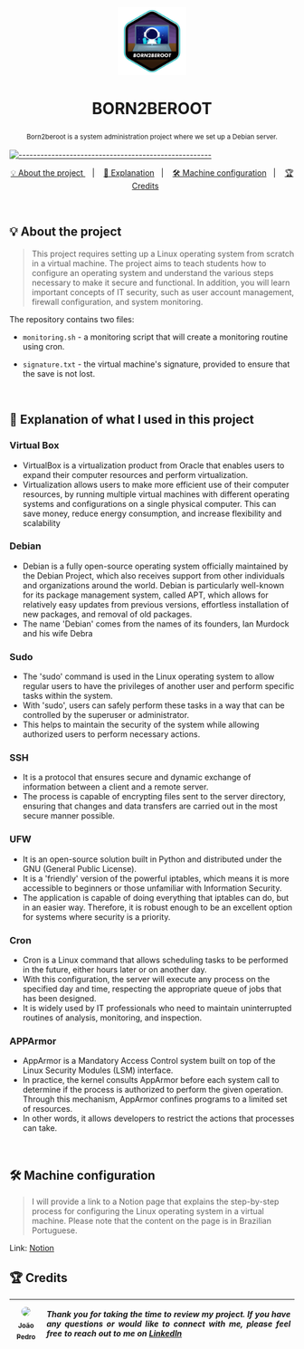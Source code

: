 <p align="center">
<a href="https://github.com/jpedr0c/42_born2beroot">
<img src="./born2beroot.png" height="120" width="120">
</a>
</p>
<h1 align=center>
  <strong> BORN2BEROOT </strong>
</h1>

<p align="center">
  <sub> Born2beroot is a system administration project where we set up a Debian server.
  <sub>
</p>

[![-----------------------------------------------------](https://raw.githubusercontent.com/andreasbm/readme/master/assets/lines/rainbow.png)](#table-of-contents)

<p align="center">
  <a href="#About"> 💡 About the project </a>&nbsp;&nbsp;&nbsp;|&nbsp;&nbsp;&nbsp;
  <a href="#Explanation"> 📝 Explanation</a>&nbsp;&nbsp;&nbsp;|&nbsp;&nbsp;&nbsp;
  <a href="#Configuration"> 🛠️ Machine configuration</a>&nbsp;&nbsp;&nbsp;|&nbsp;&nbsp;&nbsp;
  <a href="#Credits"> 🏆 Credits</a>&nbsp;&nbsp;&nbsp;&nbsp;&nbsp;&nbsp;
</p>

<br/>

<a id="About"></a>
## 💡 About the project
> This project requires setting up a Linux operating system from scratch in a virtual machine. The project aims to teach students how to configure an operating system and understand the various steps necessary to make it secure and functional. In addition, you will learn important concepts of IT security, such as user account management, firewall configuration, and system monitoring.

The repository contains two files:
- `monitoring.sh` - a monitoring script that will create a monitoring routine using cron.

- `signature.txt` - the virtual machine's signature, provided to ensure that the save is not lost.

<br/>

<a id="Explanation"></a>
## 📝 Explanation of what I used in this project

### Virtual Box
- VirtualBox is a virtualization product from Oracle that enables users to expand their computer resources and perform virtualization.
- Virtualization allows users to make more efficient use of their computer resources, by running multiple virtual machines with different operating systems and configurations on a single physical computer. This can save money, reduce energy consumption, and increase flexibility and scalability
### Debian
- Debian is a fully open-source operating system officially maintained by the Debian Project, which also receives support from other individuals and organizations around the world. Debian is particularly well-known for its package management system, called APT, which allows for relatively easy updates from previous versions, effortless installation of new packages, and removal of old packages.
- The name 'Debian' comes from the names of its founders, Ian Murdock and his wife Debra
### Sudo
- The 'sudo' command is used in the Linux operating system to allow regular users to have the privileges of another user and perform specific tasks within the system.
- With 'sudo', users can safely perform these tasks in a way that can be controlled by the superuser or administrator.
- This helps to maintain the security of the system while allowing authorized users to perform necessary actions.
### SSH
- It is a protocol that ensures secure and dynamic exchange of information between a client and a remote server.
- The process is capable of encrypting files sent to the server directory, ensuring that changes and data transfers are carried out in the most secure manner possible.
### UFW
- It is an open-source solution built in Python and distributed under the GNU (General Public License).
- It is a 'friendly' version of the powerful iptables, which means it is more accessible to beginners or those unfamiliar with Information Security.
- The application is capable of doing everything that iptables can do, but in an easier way. Therefore, it is robust enough to be an excellent option for systems where security is a priority.
### Cron
- Cron is a Linux command that allows scheduling tasks to be performed in the future, either hours later or on another day.
- With this configuration, the server will execute any process on the specified day and time, respecting the appropriate queue of jobs that has been designed.
- It is widely used by IT professionals who need to maintain uninterrupted routines of analysis, monitoring, and inspection.
### APPArmor
- AppArmor is a Mandatory Access Control system built on top of the Linux Security Modules (LSM) interface.
- In practice, the kernel consults AppArmor before each system call to determine if the process is authorized to perform the given operation. Through this mechanism, AppArmor confines programs to a limited set of resources.
- In other words, it allows developers to restrict the actions that processes can take.

<br/>

<a id="Configuration"></a>
## 🛠️ Machine configuration
> I will provide a link to a Notion page that explains the step-by-step process for configuring the Linux operating system in a virtual machine. Please note that the content on the page is in Brazilian Portuguese.

Link: [Notion](https://valuable-fright-9e7.notion.site/Instala-o-e-configura-o-8892133a43df498e8a977fca31e36d30)

<a id="Credits"></a>
## 🏆 Credits
| [<img src="https://avatars.githubusercontent.com/u/78514252?v=4" width="300" style="border-radius:50%"><br><sub> João Pedro </sub>](https://www.linkedin.com/in/jpedroc) | <p align="justify">***Thank you for taking the time to review my project. If you have any questions or would like to connect with me, please feel free to reach out to me on [LinkedIn](https://www.linkedin.com/in/jpedroc)***</p> | 
|---|---|
